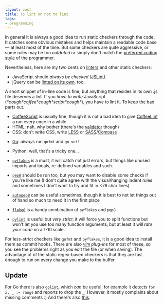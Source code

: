 ```yaml
---
layout: post
title: To lint or not to lint
tags:
- programming
---
```


In general it is always a good idea to run static checkers through the code. It
catches some obvious mistakes and helps maintain a readable code base — at
least most of the time. But some checkers are quite aggressive, or some rules
may be too *outdated* or simply don't match the [preferred coding style][1] of
the programmer.

[1]: /2013/07/17/coding-style/

Nevertheless, here are my two cents on [linters][2] and other static checkers:

[2]: http://en.wikipedia.org/wiki/Lint_(software)

* JavaScript should *always be checked* ([JSLint][3]).
* jQuery can be [linted on its own][4], too.

[3]: http://www.jslint.com/
[4]: http://james.padolsey.com/javascript/jquery-lint/

A short snippet of in-line code is fine, but anything that resides in its own
.js file deserves a lint. If you *have to write* JavaScript
(*\*cough\**coffee*\*cough\**script*\*cough\**), you have to lint it. To keep
the bad parts out.

* [CoffeeScript][9] is usually fine, though it is not a bad idea to give
  [CoffeeLint][5] a run every once in a while.
* HTML: nah, why bother (there's the [validator][6] though)
* CSS: don't write CSS, write [LESS][10] or [SASS][11]/[Compass][12]

[5]: http://www.coffeelint.org/
[6]: http://validator.w3.org/
[9]: http://coffeescript.org/
[10]: http://lesscss.org/
[11]: http://sass-lang.com/
[12]: http://compass-style.org/

* [Go][7]: *always* run `gofmt` and `go vet`!

[7]: http://golang.org/

* Python: well, that's a tricky one…

* [`pyflakes`][8] is a must, it will catch not just errors, but things like
  unused imports and locals, re-defined variables and such.
* [`pep8`][13] should be run too, but you may want to disable some checks if
  you're like me (I don't quite agree with the visual/hanging indent rules and
  sometimes I don't want to try and fit in &lt;79 char lines)
* [`autopep8`][14] can be useful sometimes, though it is best to not let things
  out of hand so much to need it in the first place
* [`flake8`][15] is a handy combination of `pyflakes` and `pep8`
* [`pylint`][16] is useful but *very strict*; it will force you to split
  functions but won't let you use too many function arguments; but at least it
  will *rate your code* on a 1-10 scale.


[8]: https://pypi.python.org/pypi/pyflakes
[13]: https://pypi.python.org/pypi/pep8
[14]: https://pypi.python.org/pypi/autopep8
[15]: https://pypi.python.org/pypi/flake8
[16]: https://pypi.python.org/pypi/pylint

For less-strict checkers like `gofmt` and `pyflakes`, it is a good idea to
install them as commit hooks. There are also *[vim][17] plug-ins* for most of
these, so you see the problems right as you edit the file (or when saving). The
advantage of of the static regex-based checkers is that they are fast enough to
run on every change you make to the buffer.

[17]: http://www.vim.org/

## Update

For Go there is also [`golint`][17], which *can* be useful, for example it
detects `for x, _ := range` and reports to drop the `_`; However, it mostly
complains about missing comments :) And there's also [this][18].


[17]: https://github.com/golang/lint
[18]: https://github.com/golang/lint/issues/17
